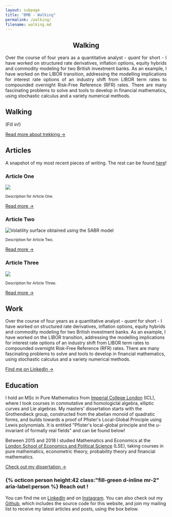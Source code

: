 ```yaml
---
layout: subpage
title: "BMB - Walking"
permalink: /walking/
filename: walking.md
---
```


<section class="" id="AboutMe">
  <div class="container-lg p-responsive py-5 py-md-6 ">
    <h1 style="text-align:center;" class="less-shiny-text myboldclass alt-h1 mb-2">Walking</h1>
    <p style="text-align:justify; text-justify: inter-word;" class="text-gray">
    Over the course of four years as a quantitative analyst - <em>quant</em> for short - I have worked on structured rate derivatives, inflation options, equity hybrids and commodity modeling for two British investment banks.
    As an example, I have worked on the LIBOR transition, addressing the modelling implications for interest rate options of an industry shift from LIBOR term rates to compounded overnight Risk-Free Reference (RFR) rates.
    There are many fascinating problems to solve and tools to develop in financial mathematics, using stochastic calculus and a variety numerical methods.
    </p>
  </div>
</section>

<div class="picturemidway pt-4 pb-5">
</div>

<section class="" id="AboutMe">
  <div class="container-lg p-responsive py-5 py-md-6 ">
    <h2 class="alt-h2 text-center mb-3 mt-lg-6" id="join-the-revolution">Walking</h2>
    <p class="text-gray text-center">
    (Fill in!)
    </p>
    <p class="text-center extraroomabove">
      <a href="" target="_blank" class="btn btn-outline">Read more about trekking &rarr;</a>
    </p>
  </div>
</section>

<section class="bg-gray-light" id="Articles">
  <div class="container-lg p-responsive py-5 py-md-6 ">
    <h2 class="alt-h2 text-center mb-3 mt-lg-6" id="more-than-just-code">Articles</h2>
    <p class="alt-lead text-gray text-center col-md-10 mx-auto">A snapshot of my most recent pieces of writing. The rest can be found <a href="https://Ben-Bullough.github.io">here</a>!</p>
    <div class="my-4 my-lg-6 clearfix gutter-spacious">
      <!-- Here is where you can put your three latest articles, and shift the previews cyclicly as soon as you write a new one. -->
      <div class="col-md-4 float-left project-border">
        <h3 class="alt-h3 mb-3 text-center extraroomabove">Article One</h3>
        <p>
          <img src="assets/img/fractal.jpg" class="img-border" />
        </p>
        <small>Description for Article One.</small>
        <p class="py-4 text-center">
          <a href="" target="_blank" class="btn btn-outline">Read more &rarr;</a>
        </p>
      </div>
      <div class="col-md-4 float-left project-border">
        <h3 class="alt-h3 mb-3 text-center extraroomabove">Article Two</h3>
        <p>
          <img src="assets/img/fractal.jpg" class="img-border" alt="Volatility surface obtained using the SABR model"/>
        </p>
        <small>Description for Article Two.</small>
        <!-- <small>SABR is a stochastic volatility model, used in particular to capture smile when determining a full range of option prices, based on a finite number of liquid observations. I look to visualise the smile dynamics using React.</small> -->
        <p class="py-4 text-center">
          <a href="" target="_blank" class="btn btn-outline">Read more &rarr;</a>
        </p>
      </div>
      <div class="col-md-4 float-left project-border">
        <h3 class="alt-h3 mb-3 text-center extraroomabove">Article Three</h3>
        <p>
          <img src="assets/img/fractal.jpg" class="img-border"/>
        </p>
        <small>Description for Article Three.</small>
        <p class="py-4 text-center">
          <a href="" target="_blank" class="btn btn-outline">Read more &rarr;</a>
        </p>
      </div>
    </div>
  </div>
</section>

<section class="" id="AboutMe">
  <div class="container-lg p-responsive py-5 py-md-6 ">
    <h2 class="alt-h2 text-center mb-3 mt-lg-6" id="join-the-revolution">Work</h2>
    <p class="text-gray text-center">Over the course of four years as a quantitative analyst - <em>quant</em> for short - I have worked on structured rate derivatives, inflation options, equity hybrids and commodity modeling for two British investment banks.
      As an example, I have worked on the LIBOR transition, addressing the modelling implications for interest rate options of an industry shift from LIBOR term rates to compounded overnight Risk-Free Reference (RFR) rates.
      There are many fascinating problems to solve and tools to develop in financial mathematics, using stochastic calculus and a variety numerical methods.
    </p>
    <p class="text-center extraroomabove">
      <a href="https://www.linkedin.com/in/benjamin-bullough-9b8b39107/" target="_blank" class="btn btn-outline">Find me on LinkedIn &rarr;</a>
    </p>
  </div>
</section>

<section class="bg-gray-light">
  <div class="container-lg p-responsive py-5 py-md-6 ">
    <h2 class="alt-h2 text-center mb-3 mt-lg-6" id="join-the-revolution">Education</h2>
    <p class="text-gray text-center"> I hold an MSc in Pure Mathematics from <a href="https://www.imperial.ac.uk/mathematics" target="_blank">Imperial College London</a> (ICL), where I took courses in commutative and homologiclal algebra, elliptic curves and Lie algebras.
      My masters' dissertation starts with the Grothendieck group, constructed from the abelian monoid of quadratic forms, and builds towards a proof of Pfister's Local-Global Principle using Lewis polynomials. 
      It is entitled "Pfister's local-global principle and the <em>u</em>-invariant of formally real fields" and can be found below!
    </p>
    <p class="text-gray text-center"> Between 2015 and 2018 I studied Mathematics and Economics at the <a href="https://www.lse.ac.uk" target="_blank">London School of Economics and Political Science</a> (LSE), taking courses in pure mathematics, econometric theory, probability theory and financial mathematics.
    </p>
    <p class="text-center extraroomabove">
      <a href="https://github.com/Ben-Bullough/dissertation" target="_blank" class="btn btn-outline">Check out my dissertation  &rarr;</a>
    </p>
  </div>
</section>


<section id="contact-a-human" class="smallrow">
  <div class="col py-5 text-center">
    <h3 class="alt-lead text-gray text-center col-md-10 mx-auto">{% octicon person height:42 class:"fill-green d-inline mr-2" aria-label:person %} Reach out !</h3>
    <p class="py-5">You can find me on <a href="https://www.linkedin.com/in/benjamin-bullough-9b8b39107/">LinkedIn</a> and on <a href="">Instagram</a>. You can also check out my <a href="https://github.com/Ben-Bullough">Github</a>, which includes the source code for this website, and join my mailing list to receive my latest articles and posts, using the box below.</p>
  </div>
</section>
